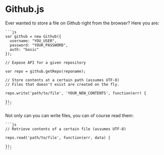 Github.js
=============

Ever wanted to store a file on Github right from the browser? Here you are:

    ```js
    var github = new Github({
      username: "YOU_USER",
      password: "YOUR_PASSWORD",
      auth: "basic"
    });

    // Expose API for a given repository

    var repo = github.getRepo(reponame);

    // Store contents at a certain path (assumes UTF-8)
    // Files that doesn't exist are created on the fly.

    repo.write('path/to/file', 'YOUR_NEW_CONTENTS', function(err) {
      
    });
    ```

Not only can you can write files, you can of course read them:

    ```js
    // Retrieve contents of a certain file (assumes UTF-8)

    repo.read('path/to/file', function(err, data) {
      
    });
    ```
